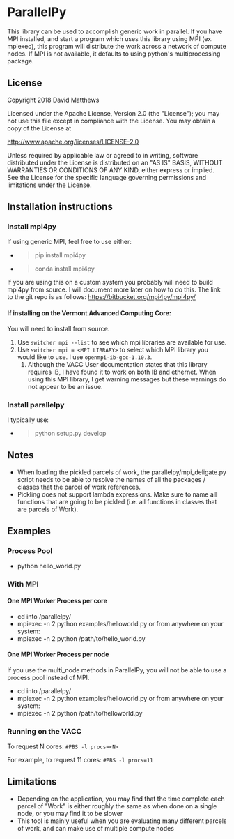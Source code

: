 # ParallelPy

This library can be used to accomplish generic work in parallel.
If you have MPI installed, and start a program which uses this library using MPI (ex. mpiexec), this program will distribute the work across a network of compute nodes.
If MPI is not available, it defaults to using python's multiprocessing package.

## License
Copyright 2018 David Matthews

Licensed under the Apache License, Version 2.0 (the "License");
you may not use this file except in compliance with the License.
You may obtain a copy of the License at

http://www.apache.org/licenses/LICENSE-2.0


Unless required by applicable law or agreed to in writing, software distributed under the License is distributed on an "AS IS" BASIS, WITHOUT WARRANTIES OR CONDITIONS OF ANY KIND, either express or implied.
See the License for the specific language governing permissions and limitations under the License.

## Installation instructions
### Install mpi4py

If using generic MPI, feel free to use either:
* >pip install mpi4py
* >conda install mpi4py

If you are using this on a custom system you probably will need to build mpi4py from source.
I will document more later on how to do this.
The link to the git repo is as follows: https://bitbucket.org/mpi4py/mpi4py/

#### If installing on the Vermont Advanced Computing Core:
You will need to install from source.
1. Use ```switcher mpi --list``` to see which mpi libraries are available for use.
2. Use ```switcher mpi = <MPI LIBRARY>``` to select which MPI library you would like to use. I use ```openmpi-ib-gcc-1.10.3```.
   1. Although the VACC User documentation states that this library requires IB, I have found it to work on both IB and ethernet. When using this MPI library, I get warning messages but these warnings do not appear to be an issue.

### Install parallelpy
I typically use:
* >python setup.py develop

## Notes
* When loading the pickled parcels of work, the parallelpy/mpi_deligate.py script needs to be able to resolve the names of all the packages / classes that the parcel of work references.
* Pickling does not support lambda expressions. Make sure to name all functions that are going to be pickled (i.e. all functions in classes that are parcels of Work).

## Examples
### Process Pool
* python hello_world.py

### With MPI
#### One MPI Worker Process per core
* cd into /parallelpy/
* mpiexec -n 2 python examples/helloworld.py
or from anywhere on your system:
* mpiexec -n 2 python /path/to/hello_world.py 

#### One MPI Worker Process per node
If you use the multi_node methods in ParallelPy, you will not be able to use a process pool instead of MPI.
* cd into /parallelpy/
* mpiexec -n 2 python examples/helloworld.py 
or from anywhere on your system:
* mpiexec -n 2 python /path/to/helloworld.py

### Running on the VACC

To request N cores: ```#PBS -l procs=<N>```

For example, to request 11 cores: ```#PBS -l procs=11```


## Limitations
* Depending on the application, you may find that the time complete each parcel of "Work" is either roughly the same as when done on a single node, or you may find it to be slower 
* This tool is mainly useful when you are evaluating many different parcels of work, and can make use of multiple compute nodes

